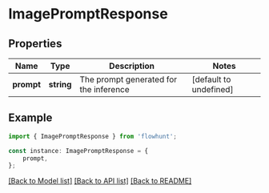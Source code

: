 # ImagePromptResponse


## Properties

Name | Type | Description | Notes
------------ | ------------- | ------------- | -------------
**prompt** | **string** | The prompt generated for the inference | [default to undefined]

## Example

```typescript
import { ImagePromptResponse } from 'flowhunt';

const instance: ImagePromptResponse = {
    prompt,
};
```

[[Back to Model list]](../README.md#documentation-for-models) [[Back to API list]](../README.md#documentation-for-api-endpoints) [[Back to README]](../README.md)
